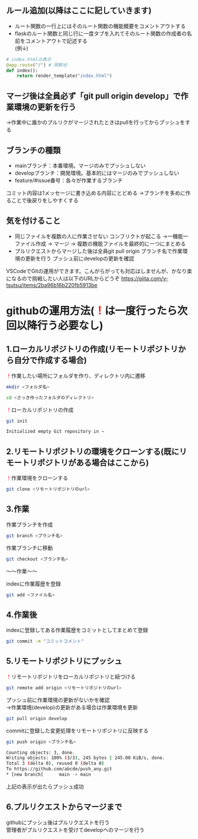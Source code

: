 
## ルール追加(以降はここに記していきます)
* ルート関数の一行上にはそのルート関数の機能概要をコメントアウトする
* flaskのルート関数と同じ行に一度タブを入れてそのルート関数の作成者の名前をコメントアウトで記述する<br>
(例↓)
```python
# index.htmlの表示
@app.route("/")	# 岡郁也
def index():
	return render_template("index.html")
```

## マージ後は全員必ず「git pull origin develop」で作業環境の更新を行う<br>
→作業中に誰かのプルリクがマージされたときはpullを行ってからプッシュをする

## ブランチの種類
* mainブランチ：本番環境。マージのみでプッシュしない
* developブランチ：開発環境。基本的にはマージのみでプッシュしない
* feature/#issue番号：各々が作業するブランチ

コミット内容は1メッセージに書き込める内容にとどめる
	→ブランチを多めに作ることで後戻りをしやすくする

## 気を付けること
* 同じファイルを複数の人に作業させない
	コンフリクトが起こる
	→一機能一ファイル作成
		→ マージ → 複数の機能ファイルを最終的に一つにまとめる
* プルリクエストからマージした後は全員git pull origin ブランチ名で作業環境の更新を行う
	プッシュ前にdevelopの更新を確認

VSCodeでGitの運用ができます。こんがらがっても対応はしませんが、かなり楽になるので挑戦したい人は以下のURLからどうぞ
https://qiita.com/y-tsutsu/items/2ba96b16b220fb5913be

# githubの運用方法(<font color="Red">！</font>は一度行ったら次回以降行う必要なし)
## 1.ローカルリポジトリの作成(リモートリポジトリから自分で作成する場合)
<font color="Red">！</font>作業したい場所にフォルダを作り、ディレクトリ内に遷移
```bash
mkdir <フォルダ名>
```
```bash
cd <さっき作ったフォルダのディレクトリ>
```
<font color="Red">！</font>ローカルリポジトリの作成
```bash
git init

Initialized empty Git repository in ~
```
## 2.リモートリポジトリの環境をクローンする(既にリモートリポジトリがある場合はここから)
<font color="Red">！</font>作業環境をクローンする
```bash
git clone <リモートリポジトリのurl>
```
## 3.作業
作業ブランチを作成
```bash
git branch <ブランチ名>
```
作業ブランチに移動
```bash
git checkout <ブランチ名>
```

～～作業～～

indexに作業履歴を登録
```bash
git add <ファイル名>
```
## 4.作業後
indexに登録してある作業履歴をコミットとしてまとめて登録
```bash
git commit -m "コミットコメント"
```
## 5.リモートリポジトリにプッシュ
<font color="Red">！</font>リモートリポジトリをローカルリポジトリと紐づける
```bash
git remote add origin <リモートリポジトリのurl>
```
プッシュ前に作業環境の更新がないかを確認<br>
→作業環境(develop)の更新がある場合は作業環境を更新
```bash
git pull origin develop
```
commitに登録した変更処理をリモートリポジトリに反映する

```bash
git push origin <ブランチ名>

Counting objects: 3, done.
Writing objects: 100% (3/3), 245 bytes | 245.00 KiB/s, done.
Total 3 (delta 0), reused 0 (delta 0)
To https://github.com/abcde/push_any.git
* [new branch]      main -> main
```
上記の表示が出たらプッシュ成功
## 6.プルリクエストからマージまで
githubにプッシュ後はプルリクエストを行う<br>
管理者がプルリクエストを受けてdevelopへのマージを行う<br>